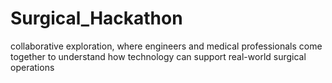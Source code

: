 # Surgical_Hackathon
collaborative exploration, where engineers and medical professionals come together to understand how technology can support real-world surgical operations
